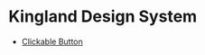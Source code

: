 <h1> Kingland Design System </h1>



- [Clickable Button](https://carterspurgin98.github.io/GitHubPagesDemo/components/clickableButton.md)
